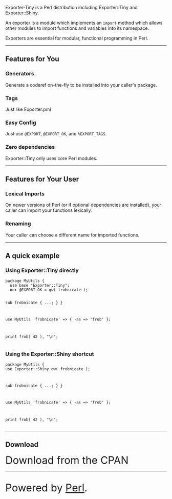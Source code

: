 <div class="text-center my-5 pt-5 mx-auto w-lg-50">
	<p class="lead">Exporter-Tiny is a Perl distribution including Exporter::Tiny and Exporter::Shiny.</p>
	<p class="lead">An exporter is a module which implements an <code>import</code> method which allows other modules to import functions and variables into its namespace.</p>
	<p class="lead">Exporters are essential for modular, functional programming in Perl.</p>
</div>

----

<div class="text-center">
	<h2 class="display-1">Features for You</h2>
	<h3>Generators</h3>
	<p>Generate a coderef on-the-fly to be installed into your caller's package.</p>
	<h3>Tags</h3>
	<p>Just like Exporter.pm!</p>
	<h3>Easy Config</h3>
	<p>Just use <code>@EXPORT</code>, <code>@EXPORT_OK</code>, and <code>%EXPORT_TAGS</code>.</p>
	<h3>Zero dependencies</h3>
	<p>Exporter::Tiny only uses core Perl modules.</p>
</div>

----

<div class="text-center">
	<h2 class="display-1">Features for Your User</h2>
	<h3>Lexical Imports</h3>
	<p>On newer versions of Perl (or if optional dependencies are installed), your caller can import your functions lexically.</p>
	<h3>Renaming</h3>
	<p>Your caller can choose a different name for imported functions.</p>
</div>

----

<h2 class="display-1 text-center pb-3">A quick example</h2>

<div class="row">
	<div class="col-lg-6">
		<h3>Using Exporter::Tiny directly</h3>
		<pre><code>package MyUtils {
  use base "Exporter::Tiny";
  our @EXPORT_OK = qw( frobnicate );
  
  sub frobnicate {
    ...;
  }
}

use MyUtils 'frobnicate' => { -as => 'frob' };

print frob( 42 ), "\n";</code></pre>
	</div>
	<div class="col-lg-6">
		<h3>Using the Exporter::Shiny shortcut</h3>
		<pre><code>package MyUtils {
  use Exporter::Shiny qw( frobnicate );
  
  sub frobnicate {
    ...;
  }
}

use MyUtils 'frobnicate' => { -as => 'frob' };

print frob( 42 ), "\n";</code></pre>
	</div>

</div>

----

<div class="text-center">
	<h2 class="display-1">Download</h2>
	<p><a style="font-size:2rem;text-decoration:none" href="https://metacpan.org/dist/Exporter-Tiny"><i class="fa-solid fa-download"></i> Download from the CPAN</a></p>
</div>


----

<div class="text-center">
	<p style="font-size:2rem">Powered by <a class="text-decoration:none" href="http://www.perl.org/">Perl</a>.</p>
</div>